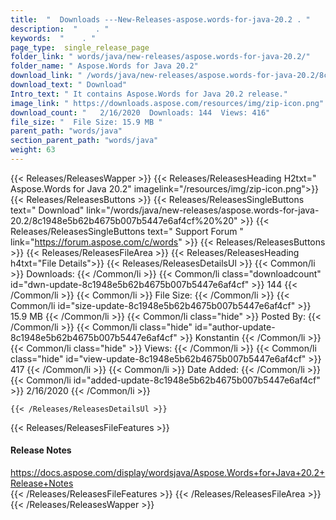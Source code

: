 ```yaml
---
title:  "  Downloads ---New-Releases-aspose.words-for-java-20.2 . " 
description:  "    . " 
keywords:  "    . " 
page_type:  single_release_page
folder_link: " words/java/new-releases/aspose.words-for-java-20.2/"
folder_name: " Aspose.Words for Java 20.2"
download_link: " /words/java/new-releases/aspose.words-for-java-20.2/8c1948e5b62b4675b007b5447e6af4cf"
download_text: " Download"
Intro_text: " It contains Aspose.Words for Java 20.2 release."
image_link: " https://downloads.aspose.com/resources/img/zip-icon.png"
download_count: "   2/16/2020  Downloads: 144  Views: 416"
file_size: "  File Size: 15.9 MB "
parent_path: "words/java"
section_parent_path: "words/java"
weight: 63 
---
```


{{< Releases/ReleasesWapper >}}
  {{< Releases/ReleasesHeading H2txt=" Aspose.Words for Java 20.2" imagelink="/resources/img/zip-icon.png">}}
  {{< Releases/ReleasesButtons >}}
    {{< Releases/ReleasesSingleButtons text=" Download" link="/words/java/new-releases/aspose.words-for-java-20.2/8c1948e5b62b4675b007b5447e6af4cf%20%20" >}}
    {{< Releases/ReleasesSingleButtons text=" Support Forum " link="https://forum.aspose.com/c/words" >}}
  {{< Releases/ReleasesButtons >}}
  {{< Releases/ReleasesFileArea >}}
    {{< Releases/ReleasesHeading h4txt="File Details">}}
    {{< Releases/ReleasesDetailsUl >}}
            {{< Common/li  >}} Downloads: {{< /Common/li >}} 
      {{< Common/li class="downloadcount" id="dwn-update-8c1948e5b62b4675b007b5447e6af4cf" >}} 144 {{< /Common/li >}} 
      {{< Common/li  >}} File Size: {{< /Common/li >}} 
      {{< Common/li id="size-update-8c1948e5b62b4675b007b5447e6af4cf" >}} 15.9 MB {{< /Common/li >}} 
      {{< Common/li  class="hide" >}} Posted By: {{< /Common/li >}} 
      {{< Common/li class="hide" id="author-update-8c1948e5b62b4675b007b5447e6af4cf" >}} Konstantin {{< /Common/li >}} 
      {{< Common/li class="hide"  >}} Views: {{< /Common/li >}} 
      {{< Common/li class="hide" id="view-update-8c1948e5b62b4675b007b5447e6af4cf" >}} 417 {{< /Common/li >}} 
      {{< Common/li  >}} Date Added: {{< /Common/li >}} 
      {{< Common/li id="added-update-8c1948e5b62b4675b007b5447e6af4cf" >}} 2/16/2020 {{< /Common/li >}} 

    {{< /Releases/ReleasesDetailsUl >}}

  {{< Releases/ReleasesFileFeatures >}}
      <h4>Release Notes</h4><div><a href="https://docs.aspose.com/display/wordsjava/Aspose.Words+for+Java+20.2+Release+Notes">https://docs.aspose.com/display/wordsjava/Aspose.Words+for+Java+20.2+Release+Notes</a></div>
  {{< /Releases/ReleasesFileFeatures >}}
 {{< /Releases/ReleasesFileArea >}}
{{< /Releases/ReleasesWapper >}}


